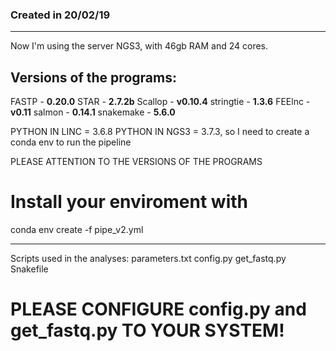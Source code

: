 ### Created in 20/02/19

-----------------------------------------------------------------
Now I'm using the server NGS3, with 46gb RAM and 24 cores.

## Versions of the programs:
FASTP - **0.20.0**
STAR - **2.7.2b**
Scallop - **v0.10.4**
stringtie - **1.3.6**
FEElnc - **v0.11**
salmon - **0.14.1**
snakemake - **5.6.0**

PYTHON IN LINC = 3.6.8
PYTHON IN NGS3 = 3.7.3, so I need to create a conda env to run the pipeline

PLEASE ATTENTION TO THE VERSIONS OF THE PROGRAMS
# Install your enviroment with
conda env create -f pipe_v2.yml

----------------------------------------------------------------

Scripts used in the analyses:
parameters.txt
config.py
get_fastq.py
Snakefile

# PLEASE CONFIGURE config.py and get_fastq.py TO YOUR SYSTEM!
